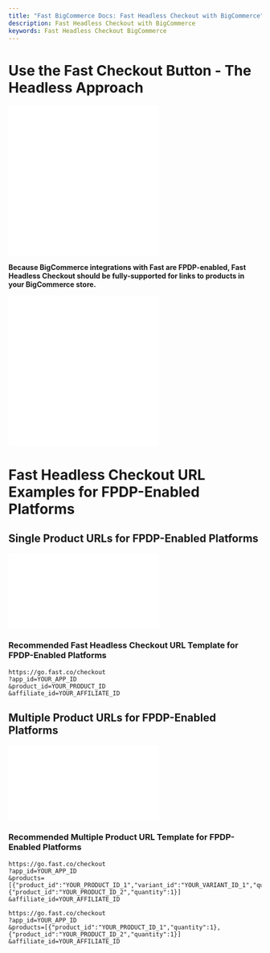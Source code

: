 ```yaml
---
title: "Fast BigCommerce Docs: Fast Headless Checkout with BigCommerce"
description: Fast Headless Checkout with BigCommerce
keywords: Fast Headless Checkout BigCommerce
---
```


# Use the Fast Checkout Button - The Headless Approach

<embed src="/reusables/for-developers/_platform_headless_all_headless_intro.md" />

<embed src="/reusables/for-developers/_platform_headless_all_headless_intro_difference_fpdp_enabled_vs_disabled.md" />

**Because BigCommerce integrations with Fast are FPDP-enabled, Fast Headless Checkout should be fully-supported for links to products in your BigCommerce store.**

<embed src="/reusables/for-developers/_platform_headless_all_requirement_catalog_integration.md" />

<embed src="/reusables/for-developers/_platform_headless_all_table_url_parameters_and_html_attributes.md" />

# Fast Headless Checkout URL Examples for FPDP-Enabled Platforms

## Single Product URLs for FPDP-Enabled Platforms

<embed src="/reusables/for-developers/_platform_headless_fpdp_enabled_url_examples_single.md" />

### Recommended Fast Headless Checkout URL Template for FPDP-Enabled Platforms

```http Template Fast Headless Checkout URL
https://go.fast.co/checkout
?app_id=YOUR_APP_ID
&product_id=YOUR_PRODUCT_ID
&affiliate_id=YOUR_AFFILIATE_ID
```

## Multiple Product URLs for FPDP-Enabled Platforms

<embed src="/reusables/for-developers/_platform_headless_fpdp_enabled_url_examples_multiple.md" />

### Recommended Multiple Product URL Template for FPDP-Enabled Platforms

```http Template Fast Headless Checkout URL for a Specific Product Variant and a Simple Product
https://go.fast.co/checkout
?app_id=YOUR_APP_ID
&products=[{"product_id":"YOUR_PRODUCT_ID_1","variant_id":"YOUR_VARIANT_ID_1","quantity":1},{"product_id":"YOUR_PRODUCT_ID_2","quantity":1}]
&affiliate_id=YOUR_AFFILIATE_ID
```

```http Template Fast Headless Checkout URL for Auto-Selecting Primary Variant of 2 Products
https://go.fast.co/checkout
?app_id=YOUR_APP_ID
&products=[{"product_id":"YOUR_PRODUCT_ID_1","quantity":1},{"product_id":"YOUR_PRODUCT_ID_2","quantity":1}]
&affiliate_id=YOUR_AFFILIATE_ID
```

